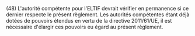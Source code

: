 (48) L'autorité compétente pour l'ELTIF devrait vérifier en permanence si ce dernier respecte le présent règlement. Les autorités compétentes étant déjà dotées de pouvoirs étendus en vertu de la directive 2011/61/UE, il est nécessaire d'élargir ces pouvoirs eu égard au présent règlement.